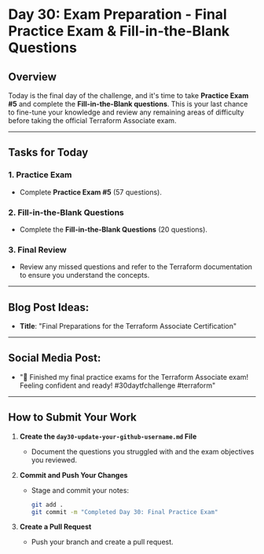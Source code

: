 # Day 30: Exam Preparation - Final Practice Exam & Fill-in-the-Blank Questions

## Overview

Today is the final day of the challenge, and it's time to take **Practice Exam #5** and complete the **Fill-in-the-Blank questions**. This is your last chance to fine-tune your knowledge and review any remaining areas of difficulty before taking the official Terraform Associate exam.

---

## Tasks for Today

### 1. **Practice Exam**
   - Complete **Practice Exam #5** (57 questions).

### 2. **Fill-in-the-Blank Questions**
   - Complete the **Fill-in-the-Blank Questions** (20 questions).

### 3. **Final Review**
   - Review any missed questions and refer to the Terraform documentation to ensure you understand the concepts.

---

## Blog Post Ideas:
- **Title**: "Final Preparations for the Terraform Associate Certification"

---

## Social Media Post:
- "🎉 Finished my final practice exams for the Terraform Associate exam! Feeling confident and ready! #30daytfchallenge #terraform"

---

## How to Submit Your Work

1. **Create the `day30-update-your-github-username.md` File**
   - Document the questions you struggled with and the exam objectives you reviewed.

2. **Commit and Push Your Changes**
   - Stage and commit your notes:
     ```bash
     git add .
     git commit -m "Completed Day 30: Final Practice Exam"
     ```

3. **Create a Pull Request**
   - Push your branch and create a pull request.




